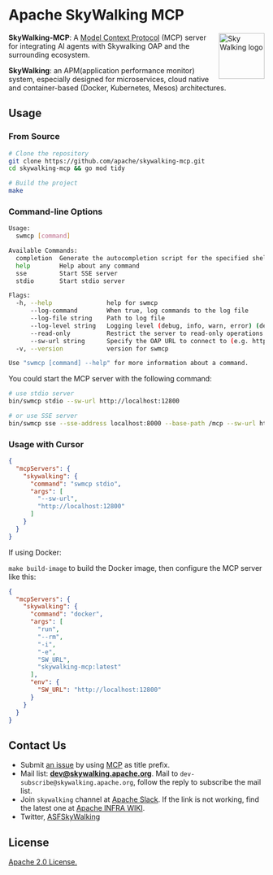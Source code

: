 Apache SkyWalking MCP
==========

<img src="http://skywalking.apache.org/assets/logo.svg" alt="Sky Walking logo" height="90px" align="right" />

**SkyWalking-MCP**: A [Model Context Protocol][mcp] (MCP) server for integrating AI agents with Skywalking OAP and the surrounding ecosystem.

**SkyWalking**: an APM(application performance monitor) system, especially designed for
microservices, cloud native and container-based (Docker, Kubernetes, Mesos) architectures.

## Usage

### From Source

```bash
# Clone the repository
git clone https://github.com/apache/skywalking-mcp.git
cd skywalking-mcp && go mod tidy

# Build the project
make
```

### Command-line Options

```bash
Usage:
  swmcp [command]

Available Commands:
  completion  Generate the autocompletion script for the specified shell
  help        Help about any command
  sse         Start SSE server
  stdio       Start stdio server

Flags:
  -h, --help               help for swmcp
      --log-command        When true, log commands to the log file
      --log-file string    Path to log file
      --log-level string   Logging level (debug, info, warn, error) (default "info")
      --read-only          Restrict the server to read-only operations
      --sw-url string      Specify the OAP URL to connect to (e.g. http://localhost:12800)
  -v, --version            version for swmcp

Use "swmcp [command] --help" for more information about a command.
```

You could start the MCP server with the following command:

```bash
# use stdio server
bin/swmcp stdio --sw-url http://localhost:12800

# or use SSE server
bin/swmcp sse --sse-address localhost:8000 --base-path /mcp --sw-url http://localhost:12800
```

### Usage with Cursor

```json
{
  "mcpServers": {
    "skywalking": {
      "command": "swmcp stdio",
      "args": [
        "--sw-url",
        "http://localhost:12800"
      ]
    }
  }
}
```

If using Docker:

`make build-image` to build the Docker image, then configure the MCP server like this:

```json
{
  "mcpServers": {
    "skywalking": {
      "command": "docker",
      "args": [
        "run",
        "--rm",
        "-i",
        "-e",
        "SW_URL",
        "skywalking-mcp:latest"
      ],
      "env": {
        "SW_URL": "http://localhost:12800"
      }
    }
  }
}
```

## Contact Us
* Submit [an issue](https://github.com/apache/skywalking/issues/new) by using [MCP] as title prefix.
* Mail list: **dev@skywalking.apache.org**. Mail to `dev-subscribe@skywalking.apache.org`, follow the reply to subscribe the mail list.
* Join `skywalking` channel at [Apache Slack](http://s.apache.org/slack-invite). If the link is not working, find the latest one at [Apache INFRA WIKI](https://cwiki.apache.org/confluence/display/INFRA/Slack+Guest+Invites).
* Twitter, [ASFSkyWalking](https://twitter.com/ASFSkyWalking)

## License
[Apache 2.0 License.](/LICENSE)

[mcp]: https://modelcontextprotocol.io/